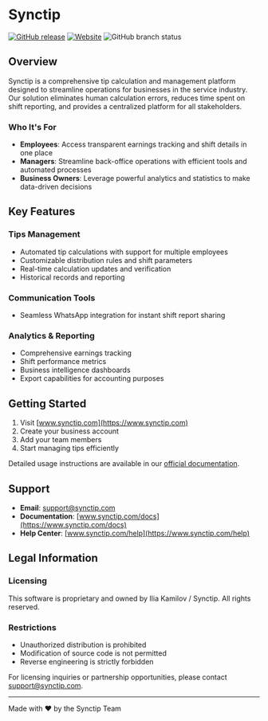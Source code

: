 # Synctip

[![GitHub release](https://img.shields.io/github/v/release/IliaKamilov/synctip)](https://github.com/IliaKamilov/synctip/releases/latest)
[![Website](https://img.shields.io/website?url=https%3A%2F%2Fwww.synctip.com)](https://www.synctip.com)
![GitHub branch status](https://img.shields.io/github/checks-status/IliaKamilov/synctip/main)

## Overview

Synctip is a comprehensive tip calculation and management platform designed to streamline operations for businesses in the service industry. Our solution eliminates human calculation errors, reduces time spent on shift reporting, and provides a centralized platform for all stakeholders.

### Who It's For

- **Employees**: Access transparent earnings tracking and shift details in one place
- **Managers**: Streamline back-office operations with efficient tools and automated processes
- **Business Owners**: Leverage powerful analytics and statistics to make data-driven decisions

## Key Features

### Tips Management

- Automated tip calculations with support for multiple employees
- Customizable distribution rules and shift parameters
- Real-time calculation updates and verification
- Historical records and reporting

### Communication Tools

- Seamless WhatsApp integration for instant shift report sharing

### Analytics & Reporting

- Comprehensive earnings tracking
- Shift performance metrics
- Business intelligence dashboards
- Export capabilities for accounting purposes

## Getting Started

1. Visit [www.synctip.com](https://www.synctip.com)
2. Create your business account
3. Add your team members
4. Start managing tips efficiently

Detailed usage instructions are available in our [official documentation](https://www.synctip.com/docs).

## Support

- **Email**: support@synctip.com
- **Documentation**: [www.synctip.com/docs](https://www.synctip.com/docs)
- **Help Center**: [www.synctip.com/help](https://www.synctip.com/help)

## Legal Information

### Licensing

This software is proprietary and owned by Ilia Kamilov / Synctip. All rights reserved.

### Restrictions

- Unauthorized distribution is prohibited
- Modification of source code is not permitted
- Reverse engineering is strictly forbidden

For licensing inquiries or partnership opportunities, please contact support@synctip.com.

---

Made with ❤️ by the Synctip Team
